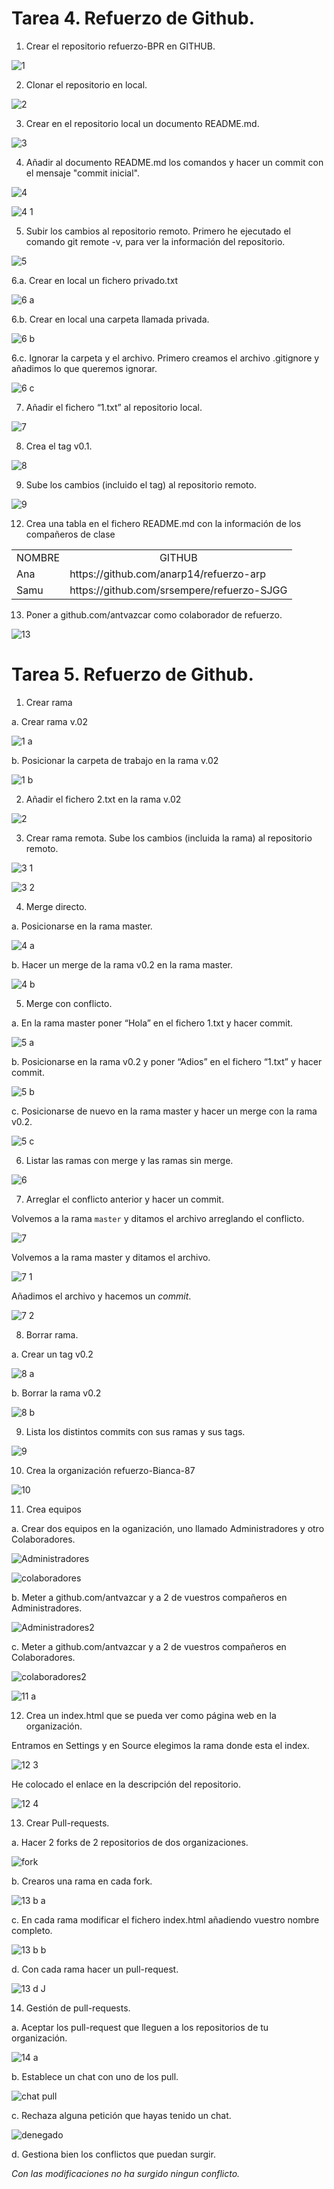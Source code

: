 # Tarea 4. Refuerzo de Github.

1. Crear el repositorio refuerzo-BPR en GITHUB.

![1](https://user-images.githubusercontent.com/78366593/108425914-6cdd2000-723b-11eb-855e-9dd121da54f4.png)

2. Clonar el repositorio en local.

![2](https://user-images.githubusercontent.com/78366593/108426104-a0b84580-723b-11eb-9326-2a0402d0eb1e.png)

3. Crear en el repositorio local un documento README.md.

![3](https://user-images.githubusercontent.com/78366593/108426167-b9286000-723b-11eb-9227-25a06756ab2c.png)

4. Añadir al documento README.md los comandos y hacer un commit con el mensaje "commit inicial".

![4](https://user-images.githubusercontent.com/78366593/108507326-70fc5280-72ba-11eb-8b95-6b63b3618c53.png)

![4 1](https://user-images.githubusercontent.com/78366593/108507391-88d3d680-72ba-11eb-9576-ad0842bf1ae5.png)

5. Subir los cambios al repositorio remoto.
Primero he ejecutado el comando git remote -v, para ver la información del repositorio.

![5](https://user-images.githubusercontent.com/78366593/108507552-cb95ae80-72ba-11eb-8d8b-328589256282.png)

6.a. Crear en local un fichero privado.txt 

![6 a](https://user-images.githubusercontent.com/78366593/108508367-fdf3db80-72bb-11eb-9500-41920e3921ca.png)

6.b. Crear en local una carpeta llamada privada.

![6 b](https://user-images.githubusercontent.com/78366593/108508475-2b408980-72bc-11eb-97b6-0cd951f872e6.png)

6.c. Ignorar la carpeta y el archivo.
Primero creamos el archivo .gitignore y añadimos lo que
queremos ignorar.

![6 c](https://user-images.githubusercontent.com/78366593/108508722-82def500-72bc-11eb-8f04-c888bc2816df.png)

7. Añadir el fichero “1.txt” al repositorio local.

![7](https://user-images.githubusercontent.com/78366593/108508780-9db16980-72bc-11eb-9ce7-774fe5104186.png)

8. Crea el tag v0.1.

![8](https://user-images.githubusercontent.com/78366593/108508838-b6218400-72bc-11eb-9e2b-3cde07934fa9.png)

9. Sube los cambios (incluido el tag) al repositorio
remoto.

![9](https://user-images.githubusercontent.com/78366593/108508981-ea954000-72bc-11eb-8b10-00574793a603.png)

12. Crea una tabla en el fichero README.md con la
información de los compañeros de clase

<table border="0">
<tbody>
   <tr>
      <td align="center">NOMBRE</td>
      <td align="center">GITHUB</td>
   </tr>
   <tr>
      <td >Ana</td>
      <td>https://github.com/anarp14/refuerzo-arp</td>
   </tr>
   <tr>
      <td>Samu</td>
      <td>https://github.com/srsempere/refuerzo-SJGG</td>
   </tr>
</tbody>
</table>

13. Poner a github.com/antvazcar como colaborador de
refuerzo.

![13](https://user-images.githubusercontent.com/78366593/108509277-54154e80-72bd-11eb-803d-192d6c48b50f.png)

# Tarea 5. Refuerzo de Github.

1. Crear rama

a. Crear rama v.02

![1 a](https://user-images.githubusercontent.com/78366593/108877073-2868d000-75ff-11eb-8583-4508ef6fbf3f.png)

b. Posicionar la carpeta de trabajo en la rama v.02

![1 b](https://user-images.githubusercontent.com/78366593/108877236-54845100-75ff-11eb-9337-73ff0a7e79eb.png)

2. Añadir el fichero 2.txt en la rama v.02

![2](https://user-images.githubusercontent.com/78366593/108877474-8eedee00-75ff-11eb-87ad-917ccb92065e.png)

3. Crear rama remota. Sube los cambios (incluida la rama) al repositorio remoto.

![3 1](https://user-images.githubusercontent.com/78366593/108877982-0f145380-7600-11eb-9d7c-57d6ee99ed2f.png)

![3 2](https://user-images.githubusercontent.com/78366593/108878372-7cc07f80-7600-11eb-91a8-b18d5a58cf48.png)

4. Merge directo.

a. Posicionarse en la rama master.

![4 a](https://user-images.githubusercontent.com/78366593/108880839-f3f71300-7602-11eb-9e39-b4cd80be6dad.png)

b. Hacer un merge de la rama v0.2 en la rama master.

![4 b](https://user-images.githubusercontent.com/78366593/108880930-11c47800-7603-11eb-9eee-97d6757a375a.png)
   
5. Merge con conflicto.
 
a. En la rama master poner “Hola” en el fichero 1.txt y hacer commit.

![5 a](https://user-images.githubusercontent.com/78366593/108881193-58b26d80-7603-11eb-9a01-0570461b75c3.png)

b. Posicionarse en la rama v0.2 y poner “Adios” en el fichero “1.txt” y hacer commit.

![5 b](https://user-images.githubusercontent.com/78366593/108881893-18072400-7604-11eb-8438-21a761183e10.png)

c. Posicionarse de nuevo en la rama master y hacer un merge con la rama v0.2.

![5 c](https://user-images.githubusercontent.com/78366593/108881980-2ead7b00-7604-11eb-97b7-0ee91b827bb1.png)

6. Listar las ramas con merge y las ramas sin merge.

![6](https://user-images.githubusercontent.com/78366593/108909474-e2befe00-7624-11eb-9692-c890e3948553.png)

7. Arreglar el conflicto anterior y hacer un commit.

Volvemos a la rama ```master``` y ditamos el archivo arreglando el conflicto.

![7](https://user-images.githubusercontent.com/78366593/108910434-2108ed00-7626-11eb-8790-7b7403189b9c.png)

Volvemos a la rama master y ditamos el archivo.

![7 1](https://user-images.githubusercontent.com/78366593/108910541-4f86c800-7626-11eb-8b3a-aa9ba4b63d51.png)

Añadimos el archivo y hacemos un _commit_.

![7 2](https://user-images.githubusercontent.com/78366593/108911150-2f0b3d80-7627-11eb-8f26-6cae7400e05d.png)

8. Borrar rama.

a. Crear un tag v0.2

![8 a](https://user-images.githubusercontent.com/78366593/108911726-ee5ff400-7627-11eb-9a3b-d2e3c6b05c6c.png)

b. Borrar la rama v0.2

![8 b](https://user-images.githubusercontent.com/78366593/108911809-0df71c80-7628-11eb-8151-312bccd2ce7e.png)

9. Lista los distintos commits con sus ramas y sus tags.

![9](https://user-images.githubusercontent.com/78366593/108911929-34b55300-7628-11eb-9d5f-0f4fd28cec80.png)

10. Crea la organización refuerzo-Bianca-87

![10](https://user-images.githubusercontent.com/78366593/108912737-5531dd00-7629-11eb-97a1-e7f28dc1250d.png)

11. Crea equipos

a. Crear dos equipos en la oganización, uno llamado Administradores y otro Colaboradores.

![Administradores](https://user-images.githubusercontent.com/78366593/109038460-0a1cd600-76cc-11eb-8a51-c91de55dc157.png)

![colaboradores](https://user-images.githubusercontent.com/78366593/109038440-0426f500-76cc-11eb-9ce0-f2a90bb4d266.png)
 
b. Meter a github.com/antvazcar y a 2 de vuestros compañeros en Administradores.

![Administradores2](https://user-images.githubusercontent.com/78366593/109038547-202a9680-76cc-11eb-8e61-37640f0b5af6.png)

c. Meter a github.com/antvazcar y a 2 de vuestros compañeros en Colaboradores.

![colaboradores2](https://user-images.githubusercontent.com/78366593/109038525-1b65e280-76cc-11eb-9528-048c544dcacb.png)

![11 a](https://user-images.githubusercontent.com/78366593/108919173-da6dbf80-7632-11eb-8a70-e3bd19700fc6.png)

12. Crea un index.html que se pueda ver como página web en la organización.

Entramos en Settings y en Source elegimos la rama donde esta el index.

![12 3](https://user-images.githubusercontent.com/78366593/108919513-6d0e5e80-7633-11eb-9ced-7333d84acc5b.png)

He colocado el enlace en la descripción del repositorio.

![12 4](https://user-images.githubusercontent.com/78366593/108919842-00e02a80-7634-11eb-966b-b159a07ac0c1.png)

13. Crear Pull-requests.

a. Hacer 2 forks de 2 repositorios de dos organizaciones.

![fork](https://user-images.githubusercontent.com/78366593/109040662-74367a80-76ce-11eb-961f-70cb8a47ec27.png)

b. Crearos una rama en cada fork.

![13 b a](https://user-images.githubusercontent.com/78366593/109041144-050d5600-76cf-11eb-8c75-c1e32c5dff1e.png)

c. En cada rama modificar el fichero index.html añadiendo vuestro nombre completo.

![13 b b](https://user-images.githubusercontent.com/78366593/109041517-6503fc80-76cf-11eb-92f1-8dde8bc98ced.png)

d. Con cada rama hacer un pull-request.

![13 d J](https://user-images.githubusercontent.com/78366593/109041700-9da3d600-76cf-11eb-9bfe-713e0e3be8bf.png)

14. Gestión de pull-requests.

a. Aceptar los pull-request que lleguen a los repositorios de tu organización.

![14 a](https://user-images.githubusercontent.com/78366593/109041944-e491cb80-76cf-11eb-8b84-4b004bb0d303.png)

b. Establece un chat con uno de los pull.

![chat pull](https://user-images.githubusercontent.com/78366593/109042722-d0020300-76d0-11eb-9c52-520430f7e998.png)

c. Rechaza alguna petición que hayas tenido un chat.

![denegado](https://user-images.githubusercontent.com/78366593/109042908-02abfb80-76d1-11eb-9c2c-ca8ec506b46c.png)

d. Gestiona bien los conflictos que puedan surgir.

_Con las modificaciones no ha surgido ningun conflicto._
